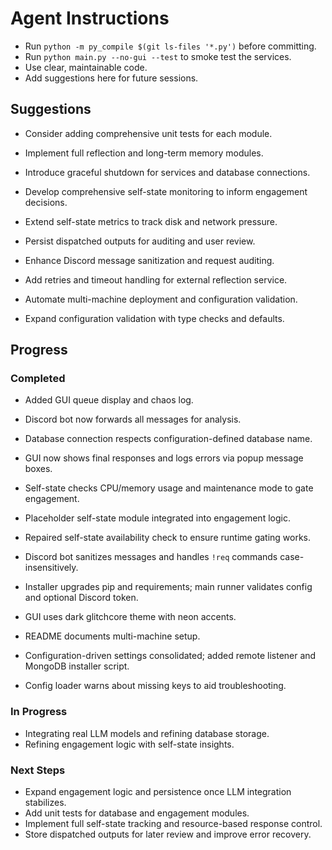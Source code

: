 # Agent Instructions
- Run `python -m py_compile $(git ls-files '*.py')` before committing.
- Run `python main.py --no-gui --test` to smoke test the services.
- Use clear, maintainable code.
- Add suggestions here for future sessions.

## Suggestions
- Consider adding comprehensive unit tests for each module.
- Implement full reflection and long-term memory modules.
- Introduce graceful shutdown for services and database connections.
- Develop comprehensive self-state monitoring to inform engagement decisions.
- Extend self-state metrics to track disk and network pressure.
- Persist dispatched outputs for auditing and user review.

- Enhance Discord message sanitization and request auditing.

- Add retries and timeout handling for external reflection service.

- Automate multi-machine deployment and configuration validation.
- Expand configuration validation with type checks and defaults.


## Progress
### Completed
- Added GUI queue display and chaos log.
- Discord bot now forwards all messages for analysis.
- Database connection respects configuration-defined database name.

- GUI now shows final responses and logs errors via popup message boxes.

- Self-state checks CPU/memory usage and maintenance mode to gate engagement.

- Placeholder self-state module integrated into engagement logic.
- Repaired self-state availability check to ensure runtime gating works.

- Discord bot sanitizes messages and handles `!req` commands case-insensitively.

- Installer upgrades pip and requirements; main runner validates config and optional Discord token.
- GUI uses dark glitchcore theme with neon accents.
- README documents multi-machine setup.
- Configuration-driven settings consolidated; added remote listener and MongoDB installer script.
- Config loader warns about missing keys to aid troubleshooting.

### In Progress
- Integrating real LLM models and refining database storage.
- Refining engagement logic with self-state insights.

### Next Steps
- Expand engagement logic and persistence once LLM integration stabilizes.
- Add unit tests for database and engagement modules.
- Implement full self-state tracking and resource-based response control.
- Store dispatched outputs for later review and improve error recovery.
